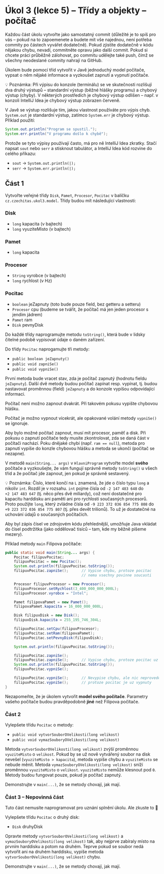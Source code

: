# Úkol 3 (lekce 5) – Třídy a objekty – počítač

Každou část úkolu vytvořte jako samostatný commit (důležité je to spíš pro vás – pokud na to zapoemenete a budete mít vše najednou, není potřeba commity
po částech vyvářet dodatečně). Pokud zjistíte dodatečně v kódu nějakou chybu, nevadí, commitněte opravu jako další commit. Pokud si chcete práci průběžně
zálohovat, po commitu udělejte také push, čímž se všechny neodeslané commity nahrají na GitHub.

Úkolem bude pomocí tříd vytvořit v Javě jednoduchý model počítače, vypsat o něm nějaké informace a vyzkoušet zapnutí a vypnutí počítače. 

💡 Poznámka: Při výpisu do konzole (terminálu) se ve skutečnosti rozlišují dva druhý výstupů – standardní výstup (běžné hlášky programu) a chybový výstup (chyby).
V některých prostředích je chybový výstup odlišen – např. v konzoli IntelliJ Idea je chybový výstup zobrazen červeně.

V Javě se výstup rozlišuje tím, jakou vlastnost používáte pro výpis chyb. `System.out` je standardní výstup, zatímco `System.err` je chybový výstup. Příklad
použití: 

```java
System.out.println("Program se spustil.");
System.err.println("V programu došlo k chybě");
```

Protože se tyto výpisy používají často, má pro ně IntelliJ Idea zkratky. Stačí napsat `sout` nebo `serr` a stisknout tabulátor, a IntelliJ Idea kód rozvine do 
celého příkazu:
* `sout` → `System.out.println(|);`
* `serr` → `System.err.println(|);`

## Část 1
Vytvořte veřejné třídy `Disk`, `Pamet`, `Procesor`, `Pocitac` v balíčku `cz.czechitas.ukol3.model`. Třídy budou mít následující vlastnosti:

###  Disk
* `long` kapacita (v bajtech)
* `long` vyuziteMisto (v bajtech)


### Pamet
* `long` kapacita

### Procesor
* `String` vyrobce (v bajtech)
* `long` rychlost (v Hz)

### Pocitac
* `boolean` jeZapnuty (toto bude pouze field, bez getteru a setteru)
* `Procesor` cpu (budeme se tvářit, že počítač má jen jeden procesor s jendím jádrem)
* `Pamet` ram
* `Disk` pevnyDisk

Do každé třídy naprogramujte metodu `toString()`, která bude v lidsky čitelné podobě vypisovat údaje o daném zařízení.

Do třídy `Pocitac` naprogamujte tři metody:
* `public boolean jeZapnuty()`
* `public void zapniSe()`
* `public void vypniSe()`

První metoda bude vracet stav, zda je počítač zapnutý (hodnotu fieldu `jeZapnuty`). Další dvě metody budou počítač zapínat resp. vypínat, tj. budou nastavovat
proměnnou (field) `jeZapnuty` a do konzole vypíšou odpovídající informaci.

Počítač není možno zapnout dvakrát. Při takovém pokusu vypište chybovou hlášku.

Počítač je možno vypnout vícekrát, ale opakované volání metody `vypniSe()` se ignoruje.

Aby bylo možné počítač zapnout, musí mít procesor, paměť a disk. Při pokusu o zapnutí počítače tedy musíte zkontrolovat, zda se daná část v počítači nachází.
Poku dnějaké chybí (např. `ram == null`), metoda pro zapnutí vypíše do konzle chybovou hlášku a metoda se ukončí (počítač se nezapne).


V metodě `main(String... args)` v `HlavniProgram` vytvořte model **svého** počítače a vyzkoušejte, že vám fungují správně metody
`toString()` u všech tříd a že počítač jde zapnout, jen pokud je správně sestavený.

💡 Poznámka: Číslo, které končí na `L` znamená, že jde o číslo typu `long` a nikoliv `int`. Rozdíl je v rozsahu. `int` pojme čísla od `-2 147 483 648` do
`+2 147 483 647` (tj. něco přes dvě miliardy), což není dostatečné pro kapacitu harddisku ani paměti ani pro rychlosti současných procesorů. Proto
použijte `long`, který zvládne čísla od `-9 223 372 036 854 775 808` do `+9 223 372 036 854 775 807` (tj. přes devět trilionů).
To už je dostatečné na uchování údajů o současných počítačích.

Aby byl zápis čísel ve zdrojovém kódu přehlednější, umožňuje Java vkládat do čísel podtržítka (jako oddělovač tisíců – tam, kde my běžně píšeme mezery).

Příklad metody `main` Filipova počítače:

```java
public static void main(String... args) {
    Pocitac filipuvPocitac;
    filipuvPocitac = new Pocitac();
    System.out.println(filipuvPocitac.toString());
    filipuvPocitac.zapniSe();      // Vypise chybu, protoze pocitac
                                   // nema vsechny povinne soucasti

    Procesor filipuvProcesor = new Procesor();
    filipuvProcesor.setRychlost(3_400_000_000_000L);
    filipuvProcesor.vyrobce = "Intel";

    Pamet filipovaPamet = new Pamet();
    filipovaPamet.kapacita = 16_000_000_000L;

    Disk filipuvDisk = new Disk();
    filipuvDisk.kapacita = 255_195_746_304L;

    filipuvPocitac.setCpu(filipuvProcesor);
    filipuvPocitac.setRam(filipovaPamet);
    filipuvPocitac.setPevnyDisk(filipuvDisk);

    System.out.println(filipuvPocitac.toString());

    filipuvPocitac.zapniSe();
    filipuvPocitac.zapniSe();      // Vypise chybu, protoze pocitac uz bezi
    System.out.println(filipuvPocitac.toString());
    filipuvPocitac.vypniSe();

    filipuvPocitac.vypniSe();      // Nevypise chybu, ale nic neprovede,
    filipuvPocitac.vypniSe();      // protoze pocitac je uz vypnuty
}
```

Nezapomeňte, že je úkolem vytvořit **model svého počítače**. Parametry vašeho počítače budou pravděpodobně **jiné** než Filipova počítače.

### Část 2

Vylepšete třídu `Pocitac` o metody:

* `public void vytvorSouborOVelikosti(long velikost)`
* `public void vymazSouboryOVelikosti(long velikost)`

Metoda `vytvorSouborOVelikosti(long velikost)` zvýší proměnnou `vyuziteMisto` o `velikost`. Pokud by se už nově vytvářený soubor na disk nevešel
(`vyuziteMisto > kapacita`), metoda vypíše chybu a `vyuziteMisto` se nebude měnit. Metoda `vymazSouboryOVelikosti(long velikost)` sníží proměnnou
`vyuziteMisto` o `velikost`. `vyuziteMisto` nemůže klesnout pod `0`. Metody budou fungovat pouze, pokud je počítač zapnutý.

Demonstrujte v `main(...)`, že se metody chovají, jak mají.

### Část 3 – Nepovinná část

Tuto část nemusíte naprogramovat pro uznání splnění úkolu. Ale zkuste to 💪

Vylepšete třídu `Pocitac` o druhý disk:
* `Disk` druhyDisk

Opravte metody `vytvorSouborOVelikosti(long velikost)` a `vymazSouboryOVelikosti(long velikost)` tak, aby nejprve zabíraly místo na prvním harddisku
a potom na druhém. Teprve pokud se soubor nedá vytvořit ani na druhém harddisku, vypíše metoda `vytvorSouborOVelikosti(long velikost)` chybu.

Demonstrujte v `main(...)`, že se metody chovají, jak mají.
